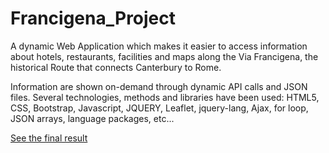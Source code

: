 # Francigena_Project
A dynamic Web Application which makes it easier to access information about hotels, restaurants, facilities and maps along the Via 
Francigena, the historical Route that connects Canterbury to Rome.

Information are shown on-demand through dynamic API calls and JSON files.
Several technologies, methods and libraries have been used: HTML5, CSS, Bootstrap, Javascript, JQUERY, Leaflet, jquery-lang, Ajax, for loop, 
JSON arrays, language packages, etc...

[See the final result](https://drive.google.com/drive/folders/1IeAU42AohmfcrDE8X5Z9s1xs5CRBuMq2?usp=sharing)
